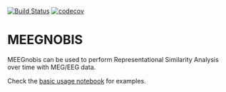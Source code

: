 [![Build Status](https://travis-ci.org/mvdoc/meegnobis.svg?branch=master)](https://travis-ci.org/mvdoc/meegnobis)
[![codecov](https://codecov.io/gh/mvdoc/meegnobis/branch/master/graph/badge.svg)](https://codecov.io/gh/mvdoc/meegnobis)
# MEEGNOBIS

MEEGnobis can be used to perform Representational Similarity Analysis over time
 with MEG/EEG data.

 Check the [basic usage notebook](examples/basic_usage.ipynb) for examples.
